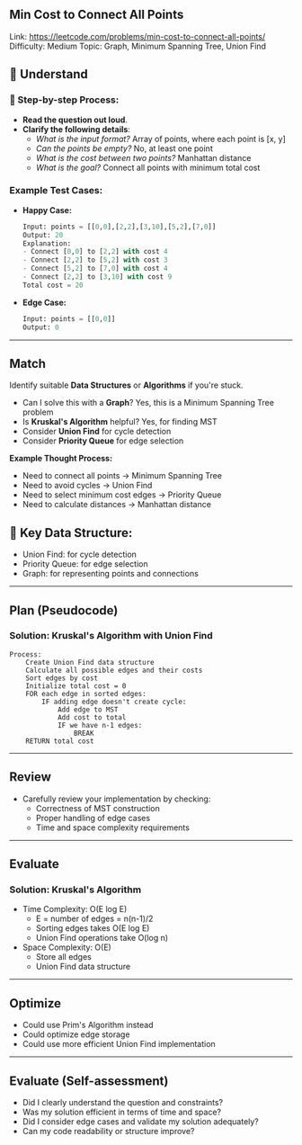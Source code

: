 ## Min Cost to Connect All Points
Link: https://leetcode.com/problems/min-cost-to-connect-all-points/
Difficulty: Medium
Topic: Graph, Minimum Spanning Tree, Union Find

## 📖 Understand 

### 📌 Step-by-step Process:
- **Read the question out loud**.
- **Clarify the following details**:
  - *What is the input format?* Array of points, where each point is [x, y]
  - *Can the points be empty?* No, at least one point
  - *What is the cost between two points?* Manhattan distance
  - *What is the goal?* Connect all points with minimum total cost

### Example Test Cases:
- **Happy Case:**
  ```python
  Input: points = [[0,0],[2,2],[3,10],[5,2],[7,0]]
  Output: 20
  Explanation: 
  - Connect [0,0] to [2,2] with cost 4
  - Connect [2,2] to [5,2] with cost 3
  - Connect [5,2] to [7,0] with cost 4
  - Connect [2,2] to [3,10] with cost 9
  Total cost = 20
  ```

- **Edge Case:**
  ```python
  Input: points = [[0,0]]
  Output: 0
  ```

---

## Match
Identify suitable **Data Structures** or **Algorithms** if you're stuck.

- Can I solve this with a **Graph**? Yes, this is a Minimum Spanning Tree problem
- Is **Kruskal's Algorithm** helpful? Yes, for finding MST
- Consider **Union Find** for cycle detection
- Consider **Priority Queue** for edge selection

**Example Thought Process:**
- Need to connect all points → Minimum Spanning Tree
- Need to avoid cycles → Union Find
- Need to select minimum cost edges → Priority Queue
- Need to calculate distances → Manhattan distance

## 🔑 Key Data Structure:
- Union Find: for cycle detection
- Priority Queue: for edge selection
- Graph: for representing points and connections

---

## Plan (Pseudocode)

### Solution: Kruskal's Algorithm with Union Find
```pseudo
Process:
    Create Union Find data structure
    Calculate all possible edges and their costs
    Sort edges by cost
    Initialize total cost = 0
    FOR each edge in sorted edges:
        IF adding edge doesn't create cycle:
            Add edge to MST
            Add cost to total
            IF we have n-1 edges:
                BREAK
    RETURN total cost
```

---

## Review
- Carefully review your implementation by checking:
  - Correctness of MST construction
  - Proper handling of edge cases
  - Time and space complexity requirements

---

## Evaluate
### Solution: Kruskal's Algorithm
- Time Complexity: O(E log E)
  - E = number of edges = n(n-1)/2
  - Sorting edges takes O(E log E)
  - Union Find operations take O(log n)
- Space Complexity: O(E)
  - Store all edges
  - Union Find data structure

---

## Optimize
- Could use Prim's Algorithm instead
- Could optimize edge storage
- Could use more efficient Union Find implementation

---

## Evaluate (Self-assessment)
- Did I clearly understand the question and constraints?
- Was my solution efficient in terms of time and space?
- Did I consider edge cases and validate my solution adequately?
- Can my code readability or structure improve? 